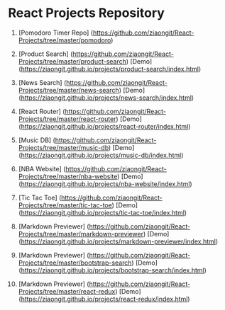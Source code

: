 # React Projects Repository

1. [Pomodoro Timer Repo] (https://github.com/ziaongit/React-Projects/tree/master/pomodoro)

2. [Product Search] (https://github.com/ziaongit/React-Projects/tree/master/product-search)
    [Demo] (https://ziaongit.github.io/projects/product-search/index.html)

3. [News Search] (https://github.com/ziaongit/React-Projects/tree/master/news-search)
    [Demo] (https://ziaongit.github.io/projects/news-search/index.html)

4. [React Router] (https://github.com/ziaongit/React-Projects/tree/master/react-router)
    [Demo] (https://ziaongit.github.io/projects/react-router/index.html)

5. [Music DB] (https://github.com/ziaongit/React-Projects/tree/master/music-db)
    [Demo] (https://ziaongit.github.io/projects/music-db/index.html)

6. [NBA Website] (https://github.com/ziaongit/React-Projects/tree/master/nba-website)
    [Demo] (https://ziaongit.github.io/projects/nba-website/index.html)

7. [Tic Tac Toe] (https://github.com/ziaongit/React-Projects/tree/master/tic-tac-toe)
    [Demo] (https://ziaongit.github.io/projects/tic-tac-toe/index.html)

8. [Markdown Previewer] (https://github.com/ziaongit/React-Projects/tree/master/markdown-previewer)
    [Demo] (https://ziaongit.github.io/projects/markdown-previewer/index.html)

9. [Markdown Previewer] (https://github.com/ziaongit/React-Projects/tree/master/bootstrap-search)
    [Demo] (https://ziaongit.github.io/projects/bootstrap-search/index.html)

10. [Markdown Previewer] (https://github.com/ziaongit/React-Projects/tree/master/react-redux)
    [Demo] (https://ziaongit.github.io/projects/react-redux/index.html)
